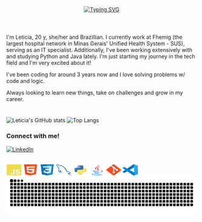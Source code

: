<div align="center">
  <a href="https://git.io/typing-svg">
    <img src="https://readme-typing-svg.demolab.com?font=Fira+Code&weight=500&size=22&pause=1000&color=FF69B4&center=true&vCenter=true&random=false&width=524&lines=%E2%8A%B9+Welcome+to+my+profile!+%CB%99%E1%B5%95%CB%99+%E2%8A%B9+" alt="Typing SVG">
  </a>
</div>

<img align="center" alt="" src="./src/header-gif.gif">

#

I'm Leticia, 20 y, she/her and Brazillian. I currently work at Fhemig (the largest hospital network in Minas Gerais' Unified Health System - SUS), serving as an IT specialist.
Additionally, I've been working extensively with and studying Python and Java lately. I'm just starting my journey in the tech field and I'm very excited about it!

I've been coding for around 3 years now and I love solving problems w/ code and logic.

Always looking to learn new things, take on challenges and grow in my career.
#

<img align="right" alt="" height="190px" src="./src/study.gif">


![Leticia's GitHub stats](https://github-readme-stats.vercel.app/api?username=aracnitta&show_icons=true&theme=radical)
![Top Langs](https://github-readme-stats.vercel.app/api/top-langs/?username=aracnitta&layout=compact&theme=radical)

<h3 align="left">Connect with me!</h3>

[![LinkedIn](https://img.shields.io/badge/-LinkedIn-000?style=for-the-badge&logo=linkedin&logoColor=FF00F6&color:FFF)](https://www.linkedin.com/in/leticia-cavazza-a5a546232/?trk=opento_sprofile_details)

<div style="display: inline_block"><br>
  <img align="center" alt="Rafa-Js" height="30" width="40" src="https://raw.githubusercontent.com/devicons/devicon/master/icons/javascript/javascript-plain.svg">
  <img align="center" alt="Rafa-HTML" height="30" width="40" src="https://raw.githubusercontent.com/devicons/devicon/master/icons/html5/html5-original.svg">
  <img align="center" alt="Rafa-CSS" height="30" width="40" src="https://raw.githubusercontent.com/devicons/devicon/master/icons/css3/css3-original.svg">
  <img align="center" alt="MySQL" height="30" width="40" src="https://raw.githubusercontent.com/devicons/devicon/master/icons/mysql/mysql-original.svg">
  <img align="center" alt="Rafa-Python" height="30" width="40" src="https://raw.githubusercontent.com/devicons/devicon/master/icons/python/python-original.svg">
  <img align="center" alt="Java" height="30" width="40" src="https://raw.githubusercontent.com/devicons/devicon/master/icons/java/java-original.svg">
  <img align="center" alt="Git" height="30" width="40" src="https://raw.githubusercontent.com/devicons/devicon/master/icons/git/git-original.svg">
  <img align="center" alt="VS Code" height="30" width="40" src="https://raw.githubusercontent.com/devicons/devicon/master/icons/vscode/vscode-original.svg">
</div>

<div align="center">
  <picture>
    <source media="(prefers-color-scheme: dark)" srcset="https://raw.githubusercontent.com/aracnitta/aracnitta/output/github-contribution-grid-snake-pink.svg">
    <source media="(prefers-color-scheme: light)" srcset="https://raw.githubusercontent.com/aracnitta/aracnitta/output/github-contribution-grid-snake-pink.svg">
    <img alt="github contribution grid snake animation" src="https://raw.githubusercontent.com/aracnitta/aracnitta/output/github-contribution-grid-snake-pink.svg">
  </picture>
</div>

  
